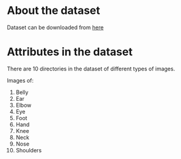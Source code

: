# About the dataset
Dataset can be downloaded from [here](https://www.kaggle.com/datasets/linkanjarad/body-parts-dataset)

# Attributes in the dataset

There are 10 directories in the dataset of different types of images.

Images of:

1) Belly
2) Ear
3) Elbow
4) Eye
5) Foot
6) Hand
7) Knee
8) Neck
9) Nose
10) Shoulders

